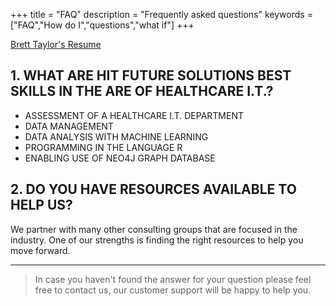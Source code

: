 +++
title = "FAQ"
description = "Frequently asked questions"
keywords = ["FAQ","How do I","questions","what if"]
+++

[Brett Taylor's Resume](Taylor_Brett--Resume-2020.html)


## 1. WHAT ARE HIT FUTURE SOLUTIONS BEST SKILLS IN THE ARE OF HEALTHCARE I.T.?

* ASSESSMENT OF A HEALTHCARE I.T. DEPARTMENT
* DATA MANAGEMENT
* DATA ANALYSIS WITH MACHINE LEARNING
* PROGRAMMING IN THE LANGUAGE R
* ENABLING USE OF NEO4J GRAPH DATABASE

## 2. DO YOU HAVE RESOURCES AVAILABLE TO HELP US?
We partner with many other consulting groups that are focused in the industry. One of our strengths is finding the right resources to help you move forward.

---

> In case you haven't found the answer for your question please feel free to contact us, our customer support will be happy to help you.
